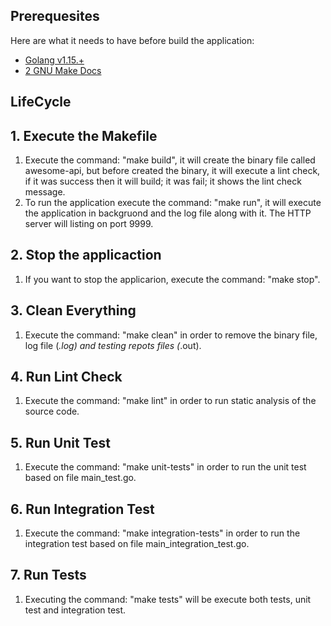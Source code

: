 ## Prerequesites

Here are what it needs to have before build the application:

* [Golang v1.15.+](https://go.dev/)
* [2 GNU Make Docs](https://www.gnu.org/software/make/manual/html_node/index.html)

##  LifeCycle

## 1. Execute the Makefile
1. Execute the command: "make build", it will create the binary file called awesome-api, but before created the binary, it will execute a lint check, if it was success then it will build; it was fail; it shows the lint check message.
2. To run the application execute the command: "make run", it will execute the application in backgruond and the log file along with it. The HTTP server will listing on port 9999.

## 2. Stop the applicaction
1. If you want to stop the applicarion, execute the command: "make stop".

## 3. Clean Everything
1. Execute the command: "make clean" in order to remove the binary file, log file (*.log) and testing repots files (*.out).

## 4. Run Lint Check
1. Execute the command: "make lint" in order to run static analysis of the source code.

## 5. Run Unit Test
1. Execute the command: "make unit-tests" in order to run the unit test based on file main_test.go.

## 6. Run Integration Test
1. Execute the command: "make integration-tests" in order to run the integration test based on file main_integration_test.go.

## 7. Run Tests
1. Executing the command: "make tests" will be execute both tests, unit test and integration test.

